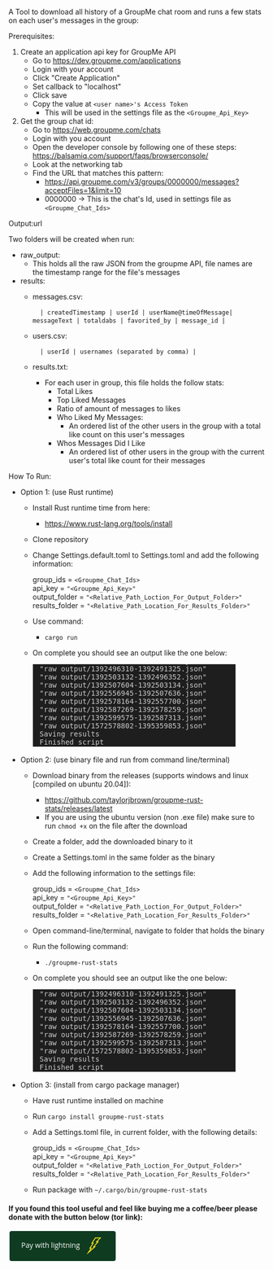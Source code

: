 A Tool to download all history of a GroupMe chat room
and runs a few stats on each user's messages in the group:

Prerequisites:
1) Create an application api key for GroupMe API
	- Go to https://dev.groupme.com/applications
	- Login with your account
	- Click "Create Application"
	- Set callback to "localhost"
	- Click save
	- Copy the value at `<user name>'s Access Token`
		- This will be used in the settings file as the `<Groupme_Api_Key>`
2) Get the group chat id:
	- Go to https://web.groupme.com/chats
	- Login with you account
	- Open the developer console by following one of these steps:
		https://balsamiq.com/support/faqs/browserconsole/
	- Look at the networking tab
	- Find the URL that matches this pattern:
		- https://api.groupme.com/v3/groups/0000000/messages?acceptFiles=1&limit=10
		- 0000000 -> This is the chat's Id, used in settings file as
		`<Groupme_Chat_Ids>`


Output:url

Two folders will be created when run:
- raw_output:
	- This holds all the raw JSON from the groupme API, file names are the timestamp range for the file's messages
- results:
	- messages.csv:

			| createdTimestamp | userId | userName@timeOfMessage| messageText | totaldabs | favorited_by | message_id |
   
	- users.csv:

			| userId | usernames (separated by comma) |
	- results.txt:
		- For each user in group, this file holds the follow stats:
			- Total Likes
			- Top Liked Messages
			- Ratio of amount of messages to likes
			- Who Liked My Messages:
				- An ordered list of the other users in the group with a total like count on this user's messages
			- Whos Messages Did I Like
				- An ordered list of other users in the group with the current user's total like count for their messages


How To Run:
- Option 1: (use Rust runtime)
	- Install Rust runtime time from here: 
		- https://www.rust-lang.org/tools/install
	- Clone repository
	- Change Settings.default.toml to Settings.toml and add the following information:

		group_ids = `<Groupme_Chat_Ids>` <br>
		api_key = `"<Groupme_Api_Key>"` <br>
		output_folder = `"<Relative_Path_Loction_For_Output_Folder>"` <br>
		results_folder = `"<Relative_Path_Location_For_Results_Folder>"`

	- Use command: 
		- `cargo run`
	- On complete you should see an output like the one below:

		![Alt text](readmePic/ExpectedOutPut.png?raw=true "ExpectedOutput")
- Option 2: (use binary file and run from command line/terminal)
	- Download binary from the releases (supports windows and linux [compiled on ubuntu 20.04]): 
		- https://github.com/taylorjbrown/groupme-rust-stats/releases/latest
		- If you are using the ubuntu version (non .exe file) make sure to run `chmod +x` on the file after the download
	- Create a folder, add the downloaded binary to it
	- Create a Settings.toml in the same folder as the binary
	- Add the following information to the settings file:

		group_ids = `<Groupme_Chat_Ids>` <br>
		api_key = `"<Groupme_Api_Key>"` <br>
		output_folder = `"<Relative_Path_Loction_For_Output_Folder>"` <br>
		results_folder = `"<Relative_Path_Location_For_Results_Folder>"`

	- Open command-line/terminal, navigate to folder that holds the binary
	- Run the following command: 
		- `./groupme-rust-stats`
	- On complete you should see an output like the one below:

		![Alt text](readmePic/ExpectedOutPut.png?raw=true "ExpectedOutput")
- Option 3: (install from cargo package manager)
	- Have rust runtime installed on machine
	- Run `cargo install groupme-rust-stats`
	- Add a Settings.toml file, in current folder, with the following details:
	
	
		group_ids = `<Groupme_Chat_Ids>` <br>
		api_key = `"<Groupme_Api_Key>"` <br>
		output_folder = `"<Relative_Path_Loction_For_Output_Folder>"` <br>
		results_folder = `"<Relative_Path_Location_For_Results_Folder>"`

	- Run package with `~/.cargo/bin/groupme-rust-stats`


#### If you found this tool useful and feel like buying me a coffee/beer please donate with the button below (tor link):
[![](readmePic/lightningPay.png)](https://qyalyxun6rwd6rguzjic2wycsumt4rv4q4sswyc2cbehnq6wokvivgad.onion/api/v1/invoices?storeId=9MoCExvosJ7hGKE4WQpb6xqAnZkSRrH5CQXUkPjqq9h&price=5&currency=USD)

